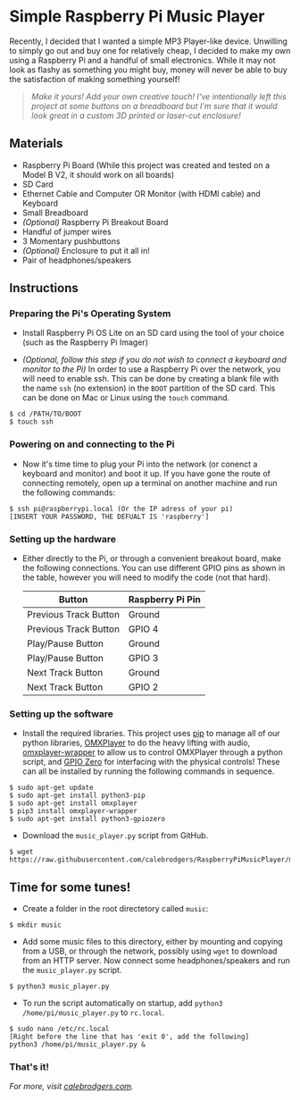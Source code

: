 # Simple Raspberry Pi Music Player

Recently, I decided that I wanted a simple MP3 Player-like device. Unwilling to simply go out and buy one for relatively cheap, I decided to make my own using a Raspberry Pi and a handful of small electronics. While it may not look as flashy as something you might buy, money will never be able to buy the satisfaction of making something yourself!

> _Make it yours! Add your own creative touch! I've intentionally left this project at some buttons on a breadboard but I'm sure that it would look great in a custom 3D printed or laser-cut enclosure!_

## Materials

- Raspberry Pi Board (While this project was created and tested on a Model B V2, it should work on all boards)
- SD Card
- Ethernet Cable and Computer OR Monitor (with HDMI cable) and Keyboard
- Small Breadboard
- _(Optional)_ Raspberry Pi Breakout Board
- Handful of jumper wires
- 3 Momentary pushbuttons
- _(Optional)_ Enclosure to put it all in!
- Pair of headphones/speakers

## Instructions

### Preparing the Pi's Operating System

- Install Raspberry Pi OS Lite on an SD card using the tool of your choice (such as the Raspberry Pi Imager)

- _(Optional, follow this step if you do not wish to connect a keyboard and monitor to the Pi)_ In order to use a Raspberry Pi over the network, you will need to enable ssh. This can be done by creating a blank file with the name `ssh` (no extension) in the `BOOT` partition of the SD card. This can be done on Mac or Linux using the `touch` command.

```shell
$ cd /PATH/TO/BOOT
$ touch ssh
```

### Powering on and connecting to the Pi

- Now it's time time to plug your Pi into the network (or conenct a keyboard and monitor) and boot it up. If you have gone the route of connecting remotely, open up a terminal on another machine and run the following commands:

```shell
$ ssh pi@raspberrypi.local (Or the IP adress of your pi)
[INSERT YOUR PASSWORD, THE DEFUALT IS 'raspberry']
```

### Setting up the hardware

- Either directly to the Pi, or through a convenient breakout board, make the following connections. You can use different GPIO pins as shown in the table, however you will need to modify the code (not that hard).

  | Button                | Raspberry Pi Pin |
  | --------------------- | ---------------- |
  | Previous Track Button | Ground           |
  | Previous Track Button | GPIO 4           |
  | Play/Pause Button     | Ground           |
  | Play/Pause Button     | GPIO 3           |
  | Next Track Button     | Ground           |
  | Next Track Button     | GPIO 2           |

### Setting up the software

- Install the required libraries. This project uses [pip](https://pypi.org/project/pip/) to manage all of our python libraries, [OMXPlayer](https://www.raspberrypi.org/documentation/raspbian/applications/omxplayer.md) to do the heavy lifting with audio, [omxplayer-wrapper](https://pypi.org/project/omxplayer-wrapper/) to allow us to control OMXPlayer through a python script, and [GPIO Zero](https://www.raspberrypi.org/blog/gpio-zero-a-friendly-python-api-for-physical-computing/) for interfacing with the physical controls! These can all be installed by running the following commands in sequence.

```shell
$ sudo apt-get update
$ sudo apt-get install python3-pip
$ sudo apt-get install omxplayer
$ pip3 install omxplayer-wrapper
$ sudo apt-get install python3-gpiozero
```

- Download the `music_player.py` script from GitHub.

```shell
$ wget https://raw.githubusercontent.com/calebrodgers/RaspberryPiMusicPlayer/main/music_player.py
```

## Time for some tunes!

- Create a folder in the root directetory called `music`:

```shell
$ mkdir music
```

- Add some music files to this directory, either by mounting and copying from a USB, or through the network, possibly using `wget` to download from an HTTP server. Now connect some headphones/speakers and run the `music_player.py` script.

```shell
$ python3 music_player.py
```

- To run the script automatically on startup, add `python3 /home/pi/music_player.py` to `rc.local`.

```shell
$ sudo nano /etc/rc.local
[Right before the line that has 'exit 0', add the following]
python3 /home/pi/music_player.py &
```

### That's it!

_For more, visit [calebrodgers.com](https://calebrodgers.com)._
